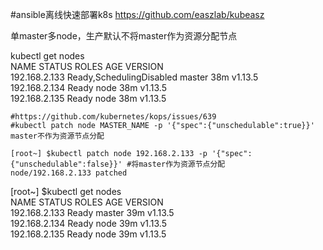#ansible离线快速部署k8s  https://github.com/easzlab/kubeasz  

单master多node，生产默认不将master作为资源分配节点  
  
kubectl get nodes  
NAME            STATUS                     ROLES    AGE   VERSION  
192.168.2.133   Ready,SchedulingDisabled   master   38m   v1.13.5  
192.168.2.134   Ready                      node     38m   v1.13.5  
192.168.2.135   Ready                      node     38m   v1.13.5  
```
#https://github.com/kubernetes/kops/issues/639  
#kubectl patch node MASTER_NAME -p '{"spec":{"unschedulable":true}}'   master不作为资源节点分配  

[root~] $kubectl patch node 192.168.2.133 -p '{"spec":{"unschedulable":false}}' #将master作为资源节点分配  
node/192.168.2.133 patched  
```  
[root~] $kubectl get nodes  
NAME            STATUS   ROLES    AGE   VERSION  
192.168.2.133   Ready    master   39m   v1.13.5  
192.168.2.134   Ready    node     39m   v1.13.5  
192.168.2.135   Ready    node     39m   v1.13.5  
